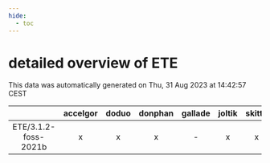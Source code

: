 ```yaml
---
hide:
  - toc
---
```


detailed overview of ETE
========================


This data was automatically generated on Thu, 31 Aug 2023 at 14:42:57 CEST  

| |accelgor|doduo|donphan|gallade|joltik|skitty|swalot|victini|
| :---: | :---: | :---: | :---: | :---: | :---: | :---: | :---: | :---: |
|ETE/3.1.2-foss-2021b|x|x|x|-|x|x|x|x|
